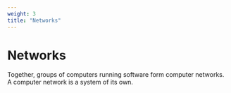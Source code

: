 ```yaml
---
weight: 3
title: "Networks"
---
```


# Networks

Together, groups of computers running software form computer networks. A computer network is a system of its own.